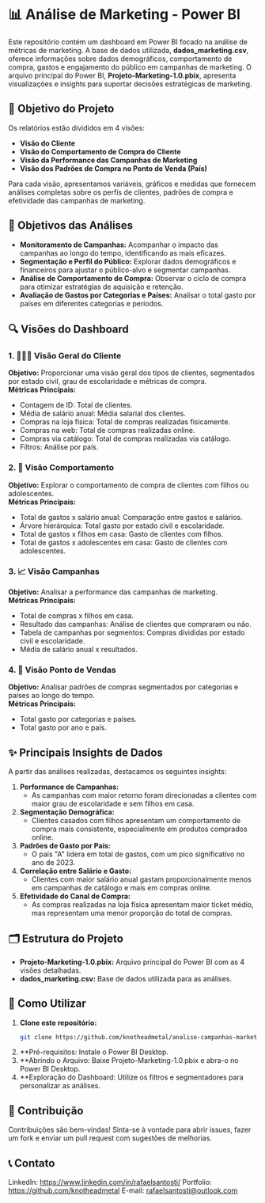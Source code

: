 # 📊 Análise de Marketing - Power BI  

Este repositório contém um dashboard em Power BI focado na análise de métricas de marketing. A base de dados utilizada, **dados_marketing.csv**, oferece informações sobre dados demográficos, comportamento de compra, gastos e engajamento do público em campanhas de marketing. O arquivo principal do Power BI, **Projeto-Marketing-1.0.pbix**, apresenta visualizações e insights para suportar decisões estratégicas de marketing.  

## 🎯 Objetivo do Projeto  
Os relatórios estão divididos em 4 visões:  
- **Visão do Cliente**  
- **Visão do Comportamento de Compra do Cliente**  
- **Visão da Performance das Campanhas de Marketing**  
- **Visão dos Padrões de Compra no Ponto de Venda (País)**  

Para cada visão, apresentamos variáveis, gráficos e medidas que fornecem análises completas sobre os perfis de clientes, padrões de compra e efetividade das campanhas de marketing.  

## 📌 Objetivos das Análises  
- **Monitoramento de Campanhas:** Acompanhar o impacto das campanhas ao longo do tempo, identificando as mais eficazes.  
- **Segmentação e Perfil do Público:** Explorar dados demográficos e financeiros para ajustar o público-alvo e segmentar campanhas.  
- **Análise de Comportamento de Compra:** Observar o ciclo de compra para otimizar estratégias de aquisição e retenção.  
- **Avaliação de Gastos por Categorias e Países:** Analisar o total gasto por países em diferentes categorias e períodos.  

## 🔍 Visões do Dashboard  

### 1. 🧑‍🤝‍🧑 Visão Geral do Cliente  
**Objetivo:** Proporcionar uma visão geral dos tipos de clientes, segmentados por estado civil, grau de escolaridade e métricas de compra.  
**Métricas Principais:**  
- Contagem de ID: Total de clientes.  
- Média de salário anual: Média salarial dos clientes.  
- Compras na loja física: Total de compras realizadas fisicamente.  
- Compras na web: Total de compras realizadas online.  
- Compras via catálogo: Total de compras realizadas via catálogo.  
- Filtros: Análise por país.  

### 2. 🛒 Visão Comportamento  
**Objetivo:** Explorar o comportamento de compra de clientes com filhos ou adolescentes.  
**Métricas Principais:**  
- Total de gastos x salário anual: Comparação entre gastos e salários.  
- Árvore hierárquica: Total gasto por estado civil e escolaridade.  
- Total de gastos x filhos em casa: Gasto de clientes com filhos.  
- Total de gastos x adolescentes em casa: Gasto de clientes com adolescentes.  

### 3. 📈 Visão Campanhas  
**Objetivo:** Analisar a performance das campanhas de marketing.  
**Métricas Principais:**  
- Total de compras x filhos em casa.  
- Resultado das campanhas: Análise de clientes que compraram ou não.  
- Tabela de campanhas por segmentos: Compras divididas por estado civil e escolaridade.  
- Média de salário anual x resultados.  

### 4. 🏬 Visão Ponto de Vendas  
**Objetivo:** Analisar padrões de compras segmentados por categorias e países ao longo do tempo.  
**Métricas Principais:**  
- Total gasto por categorias e países.  
- Total gasto por ano e país.  

## ✨ Principais Insights de Dados  
A partir das análises realizadas, destacamos os seguintes insights:  
1. **Performance de Campanhas:**  
   - As campanhas com maior retorno foram direcionadas a clientes com maior grau de escolaridade e sem filhos em casa.  
2. **Segmentação Demográfica:**  
   - Clientes casados com filhos apresentam um comportamento de compra mais consistente, especialmente em produtos comprados online.  
3. **Padrões de Gasto por País:**  
   - O país "A" lidera em total de gastos, com um pico significativo no ano de 2023.  
4. **Correlação entre Salário e Gasto:**  
   - Clientes com maior salário anual gastam proporcionalmente menos em campanhas de catálogo e mais em compras online.  
5. **Efetividade do Canal de Compra:**  
   - As compras realizadas na loja física apresentam maior ticket médio, mas representam uma menor proporção do total de compras.  

## 🗂️ Estrutura do Projeto  
- **Projeto-Marketing-1.0.pbix:** Arquivo principal do Power BI com as 4 visões detalhadas.  
- **dados_marketing.csv:** Base de dados utilizada para as análises.  

## 🚀 Como Utilizar  
1. **Clone este repositório:**  
   ```bash  
   git clone https://github.com/knotheadmetal/analise-campanhas-marketing
2. **Pré-requisitos: Instale o Power BI Desktop.
3. **Abrindo o Arquivo: Baixe Projeto-Marketing-1.0.pbix e abra-o no Power BI Desktop.
4. **Exploração do Dashboard: Utilize os filtros e segmentadores para personalizar as análises.

## 🤝 Contribuição
Contribuições são bem-vindas! Sinta-se à vontade para abrir issues, fazer um fork e enviar um pull request com sugestões de melhorias.

## 📞 Contato
LinkedIn: https://www.linkedin.com/in/rafaelsantosti/
Portfolio: https://github.com/knotheadmetal
E-mail: rafaelsantosti@outlook.com
